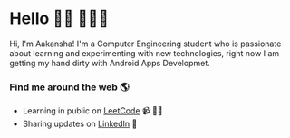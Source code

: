 <!-- <img src="https://assets.leetcode.com/users/images/c8acfcbc-a03c-42d1-a125-c745fadb6618_1643607973.8599598.gif" alt="image" width=300px> <img src="https://assets.leetcode.com/users/images/fcda8541-fcd0-44c6-b65a-324c09c95223_1643608046.9153721.gif" width=300px alt="image"> -->
# Hello 👋🏾 👩🏾‍💻

Hi, I'm Aakansha! I'm a Computer Engineering student who is passionate about learning and experimenting with new technologies, right now I am getting my hand dirty with Android Apps Developmet. 

### Find me around the web 🌎
- Learning in public on <a href="https://leetcode.com/Aakansha_Singh06/" target="_blank" rel="noopener noreferrer">LeetCode</a> 📹 ✍🏾
- Sharing updates on <a href="https://www.linkedin.com/in/aakansha-singh7/" target="_blank" rel="noopener noreferrer">LinkedIn</a> 💼
